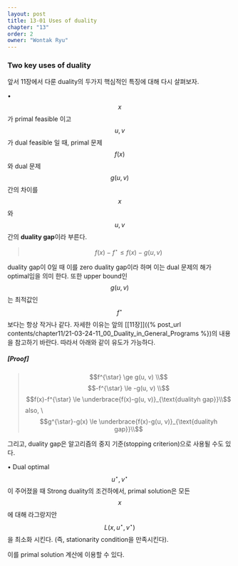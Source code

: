 ```yaml
---
layout: post
title: 13-01 Uses of duality
chapter: "13"
order: 2
owner: "Wontak Ryu"
---
```


### Two key uses of duality
앞서 11장에서 다룬 duality의 두가지 핵심적인 특징에 대해 다시 살펴보자.

• $$x$$가 primal feasible 이고 $$u,v$$가 dual feasible 일 때, primal 문제 $$f(x)$$와 dual 문제 $$g(u,v)$$ 간의 차이를 $$x$$와 $$u,v$$간의 **duality gap**이라 부른다. 
> $$f(x)-f^{\star}  \le f(x)-g(u, v)$$

duality gap이 0일 때 이를 zero duality gap이라 하며 이는 dual 문제의 해가 optimal임을 의미 한다.
또한 upper bound인 $$g(u, v)$$는 최적값인 $$f^{\star}$$보다는 항상 작거나 같다. 자세한 이유는 앞의 [[11장]]({% post_url contents/chapter11/21-03-24-11_00_Duality_in_General_Programs %})의 내용을 참고하기 바란다.
따라서 아래와 같이 유도가 가능하다.

##### [Proof]
> $$f^{\star} \ge g(u, v) \\$$
> $$-f^{\star} \le -g(u, v) \\$$
> $$f(x)-f^{\star} \le \underbrace{f(x)-g(u, v)}_{\text{dualityh gap}}\\$$
> also, \\
> $$g^{\star}-g(x) \le \underbrace{f(x)-g(u, v)}_{\text{dualityh gap}}\\$$


그리고, duality gap은 알고리즘의 중지 기준(stopping criterion)으로 사용될 수도 있다. 

• Dual optimal $$u^{\star}, v^{\star}$$이 주어졌을 때 Strong duality의 조건하에서, primal solution은 모든 $$x$$에 대해 라그랑지안 $$L (x, u^{\star}, v^{\star})$$을 최소화 시킨다. (즉, stationarity condition을 만족시킨다).

이를 primal solution 계산에 이용할 수 있다.

